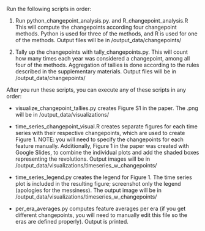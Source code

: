 Run the following scripts in order:

1. Run python_changepoint_analysis.py. and R_changepoint_analysis.R This will compute the changepoints according four changepoint methods. Python is used for three of the methods, and R is used for one of the methods. Output files will be in /output_data/changepoints/

2. Tally up the changepoints with tally_changepoints.py. This will count how many times each year was considered a changepoint, among all four of the methods. Aggregation of tallies is done according to the rules described in the supplementary materials. Output files will be in /output_data/changepoints/

After you run these scripts, you can execute any of these scripts in any order:

- visualize_changepoint_tallies.py creates Figure S1 in the paper. The .png will be in /output_data/visualizations/

- time_series_changepoint_visual.R creates separate figures for each time series with their respective changepoints, which are used to create Figure 1. NOTE: you will need to specify the changepoints for each feature manually. Additionally, Figure 1 in the paper was created with Google Slides, to combine the individual plots and add the shaded boxes representing the revolutions. Output images will be in /output_data/visualizations/timeseries_w_changepoints/

- time_series_legend.py creates the legend for Figure 1. The time series plot is included in the resulting figure; screenshot only the legend (apologies for the messiness). The output image will be in /output_data/visualizations/timeseries_w_changepoints/

- per_era_averages.py computes feature averages per era (if you get different changepoints, you will need to manually edit this file so the eras are defined properly). Output is printed. 
